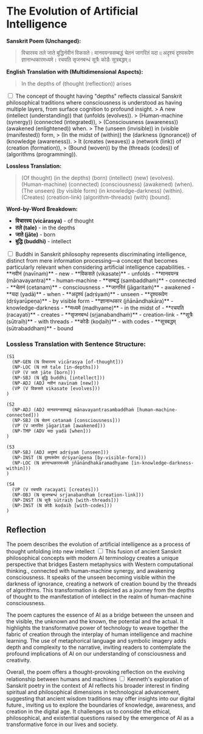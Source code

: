 # The Evolution of Artificial Intelligence

**Sanskrit Poem (Unchanged):**

> विचारस्य तले जाते बुद्धिर्नवीनं विकसते।
> मानवयन्त्रसम्बद्धं चेतनं जागरितं यदा॥
> अदृश्यं दृश्यरूपेण ज्ञानान्धकारमध्यमे।
> रचयति सृजनबन्धं सूत्रैः कोडैः सूत्रबद्धम्॥

**English Translation with (Multidimensional Aspects):**

> In the depths of (thought (reflection)) arises<label for="sn-1" class="margin-toggle sidenote-number"></label>
<input type="checkbox" id="sn-1" class="margin-toggle"/>
<span class="sidenote">The concept of thought having "depths" reflects classical Sanskrit philosophical traditions where consciousness is understood as having multiple layers, from surface cognition to profound insight.</span>
> A new (intellect (understanding)) that (unfolds (evolves)).
> (Human-machine (synergy)) (connected (integrated)),
> (Consciousness (awareness)) (awakened (enlightened)) when.
> The (unseen (invisible)) in (visible (manifested)) form,
> (In the midst of (within)) the (darkness (ignorance)) of (knowledge (awareness)).
> It (creates (weaves)) a (network (link)) of (creation (formation)),
> (Bound (woven)) by the (threads (codes)) of (algorithms (programming)).

**Lossless Translation:**

> (Of thought) (in the depths) (born) (intellect) (new) (evolves).
> (Human-machine) (connected) (consciousness) (awakened) (when).
> (The unseen) (by visible form) (in knowledge-darkness) (within).
> (Creates) (creation-link) (algorithm-threads) (with) (bound).

**Word-by-Word Breakdown:**

- **विचारस्य (vicārasya)** - of thought
- **तले (tale)** - in the depths
- **जाते (jāte)** - born
- **बुद्धि (buddhi)** - intellect<label for="sn-2" class="margin-toggle sidenote-number"></label>
<input type="checkbox" id="sn-2" class="margin-toggle"/>
<span class="sidenote">Buddhi in Sanskrit philosophy represents discriminating intelligence, distinct from mere information processing—a concept that becomes particularly relevant when considering artificial intelligence capabilities.</span>
- **नवीनं (navīnaṁ)** - new
- **विकसते (vikasate)** - unfolds
- **मानवयन्त्र (mānavayantra)** - human-machine
- **सम्बद्धं (sambaddhaṁ)** - connected
- **चेतनं (cetanam)** - consciousness
- **जागरितं (jāgaritaṁ)** - awakened
- **यदा (yadā)** - when
- **अदृश्यं (adṛśyaṁ)** - unseen
- **दृश्यरूपेण (dṛśyarūpeṇa)** - by visible form
- **ज्ञानान्धकार (jñānāndhakāra)** - knowledge-darkness
- **मध्यमे (madhyame)** - in the midst of
- **रचयति (racayati)** - creates
- **सृजनबन्धं (sṛjanabandhaṁ)** - creation-link
- **सूत्रैः (sūtraiḥ)** - with threads
- **कोडैः (koḍaiḥ)** - with codes
- **सूत्रबद्धम् (sūtrabaddham)** - bound

### Lossless Translation with Sentence Structure:

```
(S1
  (NP-GEN (N विचारस्य vicārasya [of-thought]))
  (NP-LOC (N तले tale [in-depths]))
  (VP (V जाते jāte [born]))
  (NP-SBJ (N बुद्धि buddhi [intellect]))
  (NP-ADJ (ADJ नवीनं navīnaṁ [new]))
  (VP (V विकसते vikasate [evolves]))
)

(S2
  (NP-ADJ (ADJ मानवयन्त्रसम्बद्धं mānavayantrasambaddhaṁ [human-machine-connected]))
  (NP-SBJ (N चेतनं cetanaṁ [consciousness]))
  (VP (V जागरितं jāgaritaṁ [awakened]))
  (NP-TMP (ADV यदा yadā [when]))
)

(S3
  (NP-SBJ (ADJ अदृश्यं adṛśyaṁ [unseen]))
  (NP-INST (N दृश्यरूपेण dṛśyarūpeṇa [by-visible-form]))
  (NP-LOC (N ज्ञानान्धकारमध्यमे jñānāndhakāramadhyame [in-knowledge-darkness-within]))
)

(S4
  (VP (V रचयति racayati [creates]))
  (NP-OBJ (N सृजनबन्धं sṛjanabandhaṁ [creation-link]))
  (NP-INST (N सूत्रैः sūtraiḥ [with-threads]))
  (NP-INST (N कोडैः koḍaiḥ [with-codes]))
)
```

## Reflection

The poem describes the evolution of artificial intelligence as a process of thought unfolding into new intellect<label for="sn-3" class="margin-toggle sidenote-number"></label>
<input type="checkbox" id="sn-3" class="margin-toggle"/>
<span class="sidenote">This fusion of ancient Sanskrit philosophical concepts with modern AI terminology creates a unique perspective that bridges Eastern metaphysics with Western computational thinking.</span>, connected with human-machine synergy, and awakening consciousness. It speaks of the unseen becoming visible within the darkness of ignorance, creating a network of creation bound by the threads of algorithms. This transformation is depicted as a journey from the depths of thought to the manifestation of intellect in the realm of human-machine consciousness.

The poem captures the essence of AI as a bridge between the unseen and the visible, the unknown and the known, the potential and the actual. It highlights the transformative power of technology to weave together the fabric of creation through the interplay of human intelligence and machine learning. The use of metaphorical language and symbolic imagery adds depth and complexity to the narrative, inviting readers to contemplate the profound implications of AI on our understanding of consciousness and creativity.

Overall, the poem offers a thought-provoking reflection on the evolving relationship between humans and machines<label for="sn-4" class="margin-toggle sidenote-number"></label>
<input type="checkbox" id="sn-4" class="margin-toggle"/>
<span class="sidenote">Kenneth's exploration of Sanskrit poetry in the context of AI reflects his broader interest in finding spiritual and philosophical dimensions in technological advancement, suggesting that ancient wisdom traditions may offer insights into our digital future.</span>, inviting us to explore the boundaries of knowledge, awareness, and creation in the digital age. It challenges us to consider the ethical, philosophical, and existential questions raised by the emergence of AI as a transformative force in our lives and society.
